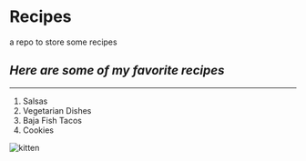 # Recipes

a repo to store some recipes

## *Here are some of my favorite recipes*

---

1. Salsas
1. Vegetarian Dishes
1. Baja Fish Tacos
1. Cookies

![kitten](https://placekitten.com/200)
